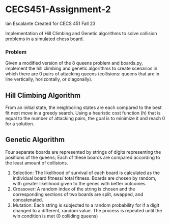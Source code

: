 # CECS451-Assignment-2
Ian Escalante
Created for CECS 451 Fall 23

Implementation of Hill Climbing and Genetic algorithms to solve collision problems in a simulated chess board.

### Problem
Given a modified version of the 8 queens problem and boards.py, implement the hill climbing and genetic algorithms to create scenarios in which there are 0 pairs of attacking queens (collisions: queens that are in line vertically, horizontally, or diagonally).

## Hill Climbing Algorithm
From an initial state, the neighboring states are each compared to the best fit next move in a greedy search. Using a heuristic cost function (h) that is equal to the number of attacking pairs, the goal is to minimize it and reach 0 for a solution. 

## Genetic Algorithm
Four separate boards are represented by strings of digits representing the positions of the queens; Each of these boards are compared according to the least amount of collisions. 
1. Selection: The likelihood of survival of each board is calculated as the individual board fitness/ total fitness. Boards are chosen by random, with greater likelihood given to the genes with better outcomes.
3. Crossover: A random index of the string is chosen and the corresponding sections of two boards are split, swapped, and concatenated. 
4. Mutation: Each string is subjected to a random probability for if a digit changed to a different, random value.
The process is repeated until the win condition is met (0 colliding queens)


